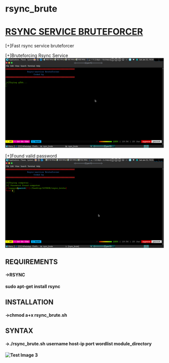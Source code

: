 # rsync_brute
<H1><U>RSYNC SERVICE BRUTEFORCER</U></H1>

[+]Fast rsync service bruteforcer

[+]Bruteforcing Rsync Service
![Test Image 1](bruting.png)

[+]Found valid password
![Test Image 2](complete.png)

<h2>REQUIREMENTS</H2>
<H4>->RSYNC</H4>
<H4> sudo apt-get install rsync </H4>

<H2>INSTALLATION</H2>
<H4>->chmod a+x rsync_brute.sh</h4>

<H2>SYNTAX</H2>
<H4>->./rsync_brute.sh username host-ip port wordlist module_directory <H4>

![Test Image 3](syntax.png)

